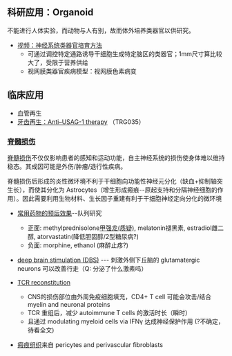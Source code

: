 





## 科研应用：Organoid

不能进行人体实验，而动物与人有别，故而体外培养类器官以供研究。

* [视频：神经系统类器官培育方法](https://www.bilibili.com/video/BV1WJ4m1b7P1/)
    - 可通过调控特定通路诱导干细胞生成特定脑区的类器官；1mm尺寸算比较大了，受限于营养供给
    - 视网膜类器官疾病模型：视网膜色素病变



## 临床应用

* 血管再生
* [牙齿再生：Anti–USAG-1 therapy](https://www.science.org/doi/10.1126/sciadv.abf1798) （TRG035）


### [脊髓损伤](https://www.nature.com/subjects/spinal-cord-injury)


[脊髓损伤](https://www.who.int/zh/news-room/fact-sheets/detail/spinal-cord-injury)不仅仅影响患者的感知和运动功能，自主神经系统的损伤使身体难以维持稳态。其成因可能是外伤/肿瘤/退行性疾病。

脊髓损伤后形成的炎性微环境不利于干细胞向功能性神经元分化（缺血+抑制轴突生长），而使其分化为 Astrocytes（增生形成瘢痕--原起支持和分隔神经细胞的作用）。因此需要利用生物材料、生长因子重建有利于干细胞神经定向分化的微环境


* [常用药物的预后效果](https://www.nature.com/articles/s43856-024-00638-0)--队列研究
    - 正面: methylprednisolone[甲强龙(质疑)](https://www.dxy.cn/bbs/newweb/pc/post/6198407), melatonin褪黑素, estradiol雌二醇, atorvastatin(降低胆固醇/2型糖尿病?)
    - 负面: morphine, ethanol (麻醉止疼?)

* [deep brain stimulation (DBS)](https://www.nature.com/articles/s41591-024-03306-x) --- 刺激外侧下丘脑的 glutamatergic neurons 可以改善行走（Q: 分泌了什么激素吗）

* [TCR reconstitution](https://www.nature.com/articles/s41586-024-07906-y)
    - CNS的损伤部位由外周免疫细胞填充，CD4+ T cell 可能会攻击/结合 myelin and neuronal proteins
    - TCR 重组后，减少 autoimmune T cells 的激活时长（瞬时）
    - 且通过 modulating myeloid cells via IFNγ 达成神经保护作用 (?不确定，待看全文)

* [瘢痕组织](https://www.nature.com/articles/s41593-024-01678-4)来自 pericytes and perivascular fibroblasts




